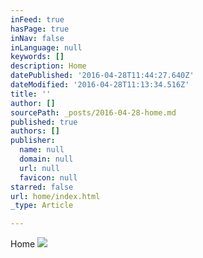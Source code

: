 ```yaml
---
inFeed: true
hasPage: true
inNav: false
inLanguage: null
keywords: []
description: Home
datePublished: '2016-04-28T11:44:27.640Z'
dateModified: '2016-04-28T11:13:34.516Z'
title: ''
author: []
sourcePath: _posts/2016-04-28-home.md
published: true
authors: []
publisher:
  name: null
  domain: null
  url: null
  favicon: null
starred: false
url: home/index.html
_type: Article

---
```

Home
![](https://the-grid-user-content.s3-us-west-2.amazonaws.com/723d516c-5612-4384-93ae-13da03fa4a33.jpg)